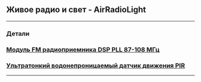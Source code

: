 ## Живое радио и свет - AirRadioLight

---

### Детали

### [Модуль FM радиоприемника DSP PLL 87-108 МГц](modul-fm-radiopriemnika-dsp-pll-87-108-mgc/modul-fm-radiopriemnika-dsp-pll-87-108-mgc.md)

### [Ультратонкий водонепроницаемый датчик движения PIR](PIR-Motion-Sensor/PIR-Motion-Sensor.md)

---

